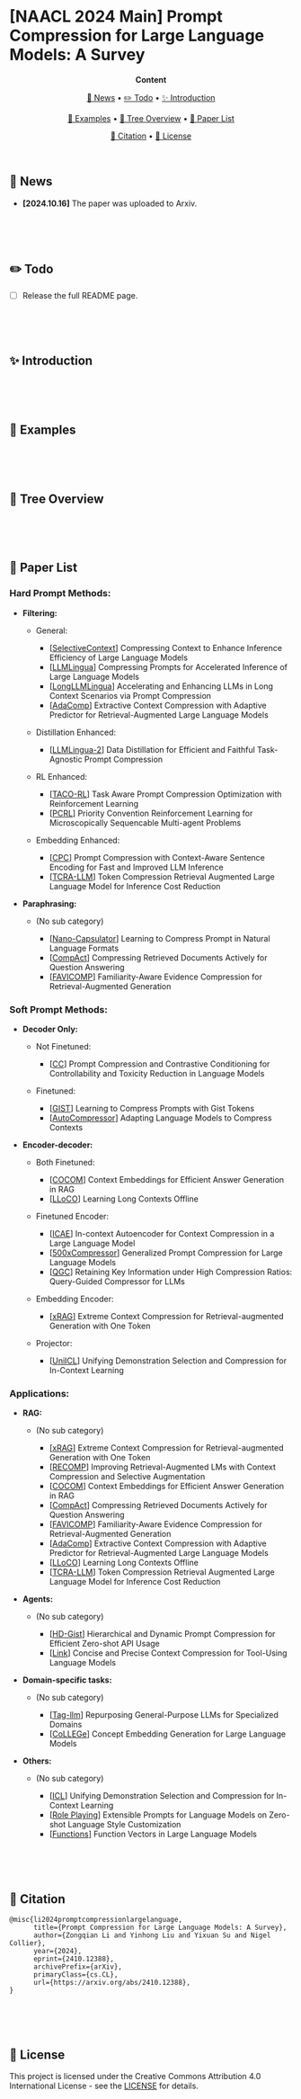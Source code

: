 # [NAACL 2024 Main] Prompt Compression for Large Language Models: A Survey

<p align="center">
  <b>Content</b>
</p>

<p align="center">
  <a href="#news">🚀 News</a> •
  <a href="#todo">✏️ Todo</a> •
  <a href="#introduction">✨ Introduction</a>
</p>

<p align="center">
  <a href="#examples">👀 Examples</a> •
  <a href="#tree overview">🌳 Tree Overview</a> •
  <a href="#paper list">📖 Paper List</a>
</p>

<p align="center">
  <a href="#citation">📌 Citation</a> •
  <a href="#license">🔖 License</a>
</p>
<div id="news">&nbsp;</div>



## 🚀 News

- **[2024.10.16]** The paper was uploaded to Arxiv.

<div>&nbsp;</div>
<div>&nbsp;</div>
<div id="todo">&nbsp;</div>



## ✏️ Todo

- [ ] Release the full README page.

<div>&nbsp;</div>
<div>&nbsp;</div>
<div id="introduction">&nbsp;</div>



## ✨ Introduction

<div>&nbsp;</div>
<div>&nbsp;</div>
<div id="examples">&nbsp;</div>



## 👀 Examples

<!--

<p align="left">
  <img src="./Figures/cover_figure.png" width="40%">
</p>

Illustrative examples of prompt compression methods. Hard prompt methods remove low-information tokens or paraphrase for conciseness. Soft prompt methods compress text into a smaller number of special tokens, $<c_n>$. The grids below visualize attention patterns, where the y-axis represents the sequence of tokens, and the x-axis shows the tokens they attend to. (Bottom left) Original prompt: Each token attends to all previous tokens. (Bottom middle) Hard prompt (filtering): Each token cannot attend to previous deleted tokens ($D_i$). (Bottom right) Soft prompt (whole): After the compression token ($C_i$) attends to all prior input tokens ($I_i$), subsequent output tokens ($O_i$) cannot attend to tokens before the compression token.

-->

<div>&nbsp;</div>
<div>&nbsp;</div>
<div id="tree overview">&nbsp;</div>

## 🌳 Tree Overview

<!--

<p align="left">
  <img src="./Figures/tree_overview.png" width="40%">
</p>

Hierarchical overview of prompt compression methods and their downstream adaptions. For downstream adaptations, compression methods not belonging to specific categories can be classified into general QA.

-->

<div>&nbsp;</div>
<div>&nbsp;</div>
<div id="paper list">&nbsp;</div>



## 📖 Paper List

### Hard Prompt Methods:

- **Filtering:**

  - General: 

    - [[SelectiveContext](https://aclanthology.org/2023.emnlp-main.391/)] Compressing Context to Enhance Inference Efficiency of Large Language Models
    - [[LLMLingua](https://aclanthology.org/2023.emnlp-main.825/)] Compressing Prompts for Accelerated Inference of Large Language Models
    - [[LongLLMLingua](https://aclanthology.org/2024.acl-long.91/)] Accelerating and Enhancing LLMs in Long Context Scenarios via Prompt Compression
    - [[AdaComp](https://arxiv.org/abs/2409.01579)] Extractive Context Compression with Adaptive Predictor for Retrieval-Augmented Large Language Models

  - Distillation Enhanced:

    - [[LLMLingua-2](https://aclanthology.org/2024.findings-acl.57/)] Data Distillation for Efficient and Faithful Task-Agnostic Prompt Compression

  - RL Enhanced: 

    - [[TACO-RL](https://arxiv.org/abs/2409.13035)] Task Aware Prompt Compression Optimization with Reinforcement Learning
    - [[PCRL](https://openreview.net/forum?id=yewD_qbYifc)] Priority Convention Reinforcement Learning for Microscopically Sequencable Multi-agent Problems

  - Embedding Enhanced:

    - [[CPC](https://arxiv.org/abs/2409.01227)] Prompt Compression with Context-Aware Sentence Encoding for Fast and Improved LLM Inference
    - [[TCRA-LLM](https://aclanthology.org/2023.findings-emnlp.655/)] Token Compression Retrieval Augmented Large Language Model for Inference Cost Reduction

- **Paraphrasing:**

  - (No sub category)
  
    - [[Nano-Capsulator](https://aclanthology.org/2024.naacl-long.429/)] Learning to Compress Prompt in Natural Language Formats
    - [[CompAct](https://aclanthology.org/2024.emnlp-main.1194/)] Compressing Retrieved Documents Actively for Question Answering
    - [[FAVICOMP](https://arxiv.org/abs/2409.12468)] Familiarity-Aware Evidence Compression for Retrieval-Augmented Generation

### Soft Prompt Methods:

- **Decoder Only:**

  - Not Finetuned:

    - [[CC](https://aclanthology.org/2022.findings-emnlp.412/)] Prompt Compression and Contrastive Conditioning for Controllability and Toxicity Reduction in Language Models

  - Finetuned:

    - [[GIST](https://openreview.net/forum?id=2DtxPCL3T5)] Learning to Compress Prompts with Gist Tokens
    - [[AutoCompressor](https://aclanthology.org/2023.emnlp-main.232/)] Adapting Language Models to Compress Contexts

- **Encoder-decoder:**

  - Both Finetuned:

    - [[COCOM](https://arxiv.org/abs/2407.09252)] Context Embeddings for Efficient Answer Generation in RAG
    - [[LLoCO](https://aclanthology.org/2024.emnlp-main.975/)] Learning Long Contexts Offline

  - Finetuned Encoder:

    - [[ICAE](https://openreview.net/forum?id=uREj4ZuGJE)] In-context Autoencoder for Context Compression in a Large Language Model
    - [[500xCompressor](https://arxiv.org/abs/2408.03094)] Generalized Prompt Compression for Large Language Models
    - [[QGC](https://aclanthology.org/2024.acl-long.685/)] Retaining Key Information under High Compression Ratios: Query-Guided Compressor for LLMs

  - Embedding Encoder:

    - [[xRAG](https://openreview.net/forum?id=6pTlXqrO0p&referrer=%5Bthe%20profile%20of%20Furu%20Wei%5D(%2Fprofile%3Fid%3D~Furu_Wei1))] Extreme Context Compression for Retrieval-augmented Generation with One Token

  - Projector:

    - [[UniICL](https://arxiv.org/abs/2405.17062)] Unifying Demonstration Selection and Compression for In-Context Learning

### Applications:

- **RAG:**

  - (No sub category)

    - [[xRAG](https://openreview.net/forum?id=6pTlXqrO0p&referrer=%5Bthe%20profile%20of%20Furu%20Wei%5D(%2Fprofile%3Fid%3D~Furu_Wei1))] Extreme Context Compression for Retrieval-augmented Generation with One Token
    - [[RECOMP](https://openreview.net/forum?id=mlJLVigNHp)] Improving Retrieval-Augmented LMs with Context Compression and Selective Augmentation
    - [[COCOM](https://arxiv.org/abs/2407.09252)] Context Embeddings for Efficient Answer Generation in RAG
    - [[CompAct](https://aclanthology.org/2024.emnlp-main.1194/)] Compressing Retrieved Documents Actively for Question Answering
    - [[FAVICOMP](https://arxiv.org/abs/2409.12468)] Familiarity-Aware Evidence Compression for Retrieval-Augmented Generation
    - [[AdaComp](https://arxiv.org/abs/2409.01579)] Extractive Context Compression with Adaptive Predictor for Retrieval-Augmented Large Language Models
    - [[LLoCO](https://aclanthology.org/2024.emnlp-main.975/)] Learning Long Contexts Offline
    - [[TCRA-LLM](https://aclanthology.org/2023.findings-emnlp.655/)] Token Compression Retrieval Augmented Large Language Model for Inference Cost Reduction

- **Agents:**

  - (No sub category)

    - [[HD-Gist](https://aclanthology.org/2024.findings-eacl.143/)] Hierarchical and Dynamic Prompt Compression for Efficient Zero-shot API Usage
    - [[Link](https://arxiv.org/abs/2407.02043)] Concise and Precise Context Compression for Tool-Using Language Models

- **Domain-specific tasks:**

  - (No sub category)

    - [[Tag-llm](https://openreview.net/forum?id=LlqphyBdeT&referrer=%5Bthe%20profile%20of%20David%20Alvarez-Melis%5D(%2Fprofile%3Fid%3D~David_Alvarez-Melis1))] Repurposing General-Purpose LLMs for Specialized Domains
    - [[CoLLEGe](https://openreview.net/forum?id=Fkr1yVUb9G#discussion)] Concept Embedding Generation for Large Language Models

- **Others:**

  - (No sub category)

    - [[ICL](https://arxiv.org/abs/2405.17062)] Unifying Demonstration Selection and Compression for In-Context Learning
    - [[Role Playing](https://openreview.net/forum?id=lRxpVfDMzz&noteId=FCpjbTksSl)] Extensible Prompts for Language Models on Zero-shot Language Style Customization
    - [[Functions](https://openreview.net/forum?id=AwyxtyMwaG&noteId=KCsskXIh9z)] Function Vectors in Large Language Models

<div>&nbsp;</div>
<div>&nbsp;</div>
<div id="citation">&nbsp;</div>



## 📌 Citation

```
@misc{li2024promptcompressionlargelanguage,
      title={Prompt Compression for Large Language Models: A Survey}, 
      author={Zongqian Li and Yinhong Liu and Yixuan Su and Nigel Collier},
      year={2024},
      eprint={2410.12388},
      archivePrefix={arXiv},
      primaryClass={cs.CL},
      url={https://arxiv.org/abs/2410.12388}, 
}
```

<div>&nbsp;</div>
<div>&nbsp;</div>
<div id="license">&nbsp;</div>



## 🔖 License

This project is licensed under the Creative Commons Attribution 4.0 International License - see the [LICENSE](https://creativecommons.org/licenses/by/4.0/deed.en) for details.












